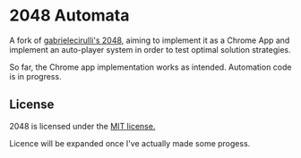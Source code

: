 # 2048 Automata
A fork of [gabrielecirulli's 2048](https://github.com/gabrielecirulli/2048),
  aiming to implement it as a Chrome App and implement an auto-player system in
  order to test optimal solution strategies.

So far, the Chrome app implementation works as intended. Automation code is in
  progress.

## License
2048 is licensed under the [MIT
  license.](https://github.com/gabrielecirulli/2048/blob/master/LICENSE.txt)

Licence will be expanded once I've actually made some progess.
